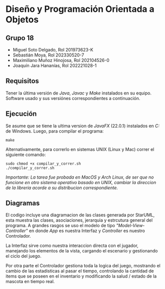 # Diseño y Programación Orientada a Objetos

## Grupo 18

- Miguel Soto Delgado, Rol 201973623-K
- Sebastián Moya, Rol 202330520-7
- Maximiliano Muñoz Hinojosa, Rol 202104526-0
- Joaquín Jara Hananías, Rol 202221028-1

## Requisitos

Tener la última versión de _Java_, _Javac_ y _Make_ instalados en su equipo. Software usado y sus versiónes correspondientes a continuación.

## Ejecución

Se asume que se tiene la ultima version de _JavaFX_ (22.0.1) instalados en _C:_ de Windows. Luego, para compilar el programa:

```
make

```
Alternativamente, para correrlo en sistemas UNIX (Linux y Mac) correr el siguiente comando:

```
sudo chmod +x compilar_y_correr.sh
./compilar_y_correr.sh

```
_*Importante*: La tarea fue probada en MacOS y Arch Linux, de ser que no funcione en otro sistema operativo basado en UNIX, cambiar la direccion de la libreria acorde a su distribucion correspondiente._

## Diagramas

El codigo incluye una diagramacion de las clases generada por StarUML, esta muestra las clases, asociaciones, jerarquia y estrcutura general del programa. A grandes rasgos se uso el modelo de tipo _"Model-View-Controller"_ en donde _App_ es nuestra Interfaz y _Controller_ es nuestro Controlador. 

La Interfaz sirve como nuestra interaccion directa con el jugador, manejando los elementos de la vista, cargando el escenario y gestionando el ciclo del juego. 

Por otra parte el Controlador gestiona toda la logica del juego, mostrando el cambio de las estadisticas al pasar el tiempo, controlando la cantidad de items que se poseen en el inventario y modificando la salud / estado de la mascota en tiempo real.
